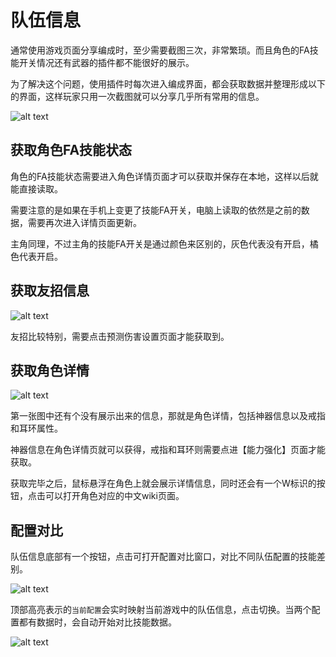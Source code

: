 # 队伍信息

通常使用游戏页面分享编成时，至少需要截图三次，非常繁琐。而且角色的FA技能开关情况还有武器的插件都不能很好的展示。

为了解决这个问题，使用插件时每次进入编成界面，都会获取数据并整理形成以下的界面，这样玩家只用一次截图就可以分享几乎所有常用的信息。

![alt text](/assets/img/party-img1.png)

## 获取角色FA技能状态

角色的FA技能状态需要进入角色详情页面才可以获取并保存在本地，这样以后就能直接读取。

需要注意的是如果在手机上变更了技能FA开关，电脑上读取的依然是之前的数据，需要再次进入详情页面更新。

主角同理，不过主角的技能FA开关是通过颜色来区别的，灰色代表没有开启，橘色代表开启。

## 获取友招信息

![alt text](/assets/img/party-img2.png)

友招比较特别，需要点击预测伤害设置页面才能获取到。

## 获取角色详情

![alt text](/assets/img/party-img3.png)

第一张图中还有个没有展示出来的信息，那就是角色详情，包括神器信息以及戒指和耳环属性。

神器信息在角色详情页就可以获得，戒指和耳环则需要点进【能力强化】页面才能获取。

获取完毕之后，鼠标悬浮在角色上就会展示详情信息，同时还会有一个W标识的按钮，点击可以打开角色对应的中文wiki页面。

## 配置对比

队伍信息底部有一个按钮，点击可打开配置对比窗口，对比不同队伍配置的技能差别。

![alt text](/assets/img/party-img4.png)

顶部高亮表示的`当前配置`会实时映射当前游戏中的队伍信息，点击切换。当两个配置都有数据时，会自动开始对比技能数据。

![alt text](/assets/img/party-img5.png)
